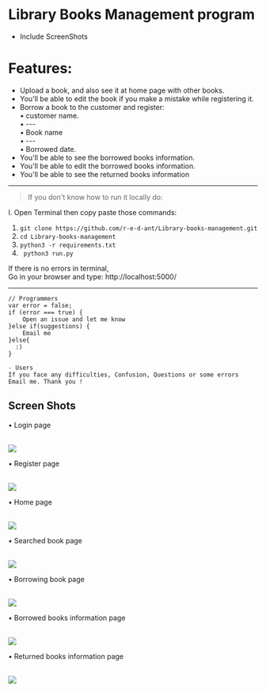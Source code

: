 # Library Books Management program
* Include ScreenShots

# Features:

* Upload a book, and also see it at home page with other books.
* You'll be able to edit the book if you make a mistake while registering it.
* Borrow a book to the customer and register:<br>
  • customer name.<br>
  • ---<br>
  • Book name<br>
  • ---<br>
  • Borrowed date.<br>
* You'll be able to see the borrowed books information.
* You'll be able to edit the borrowed books information.
* You'll be able to see the returned books information

----------------

> If you don't know how to run it locally do:

I. Open Terminal then copy paste those commands:
  1. ```git clone https://github.com/r-e-d-ant/Library-books-management.git```
  2. ```cd Library-books-management```
  3. ```python3 -r requirements.txt```
  4. ``` python3 run.py```

If there is no errors in terminal,<br>
Go in your browser and type: http://localhost:5000/

------------------------------------------------------------------------------


```
// Programmers
var error = false;
if (error === true) {
    Open an issue and let me know
}else if(suggestions) {
    Email me
}else{
  :)
}

- Users
If you face any difficulties, Confusion, Questions or some errors Email me. Thank you !
```


Screen Shots
-------------

• Login page

<br>
<img src="https://user-images.githubusercontent.com/66163130/129280168-215c1fd0-9226-4d95-b629-c62c91424adc.png">
<br>

• Register page

<br>
<img src="https://user-images.githubusercontent.com/66163130/129280209-999ad670-e5b9-4c97-8309-6e42fe69f123.png">
<br>

• Home  page

<br>
<img src="https://user-images.githubusercontent.com/66163130/129280306-b47ff71d-a6fc-4cb9-b81c-67dbfa9e2711.png">
<br>

• Searched book page

<br>
<img src="https://user-images.githubusercontent.com/66163130/129280325-915bab1c-99c4-4e5f-b9fa-2fce95ccc3f2.png">
<br>

• Borrowing book page

<br>
<img src="https://user-images.githubusercontent.com/66163130/129280449-b69cfcee-903d-460b-b69e-cc17accbe9b3.png">
<br>

• Borrowed books information page

<br>
<img src="https://user-images.githubusercontent.com/66163130/129280464-0d1a4843-cea3-4faa-bda3-f72adf61fc48.png">
<br>

• Returned books information page

<br>
<img src="https://user-images.githubusercontent.com/66163130/129280482-8abe3253-a189-46e7-8572-398812f90e8f.png">
</br>
